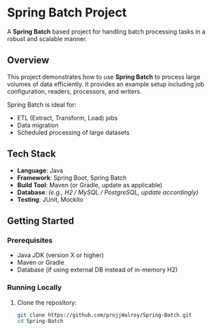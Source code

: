 # Spring Batch Project

A **Spring Batch** based project for handling batch processing tasks in a robust and scalable manner.

## Overview

This project demonstrates how to use **Spring Batch** to process large volumes of data efficiently. It provides an example setup including job configuration, readers, processors, and writers.

Spring Batch is ideal for:
- ETL (Extract, Transform, Load) jobs
- Data migration
- Scheduled processing of large datasets

## Tech Stack

- **Language**: Java
- **Framework**: Spring Boot, Spring Batch
- **Build Tool**: Maven (or Gradle, update as applicable)
- **Database**: *(e.g., H2 / MySQL / PostgreSQL, update accordingly)*
- **Testing**: JUnit, Mockito

## Getting Started

### Prerequisites

- Java JDK (version X or higher)
- Maven or Gradle
- Database (if using external DB instead of in-memory H2)

### Running Locally

1. Clone the repository:

   ```bash
   git clone https://github.com/projjWalroy/Spring-Batch.git
   cd Spring-Batch